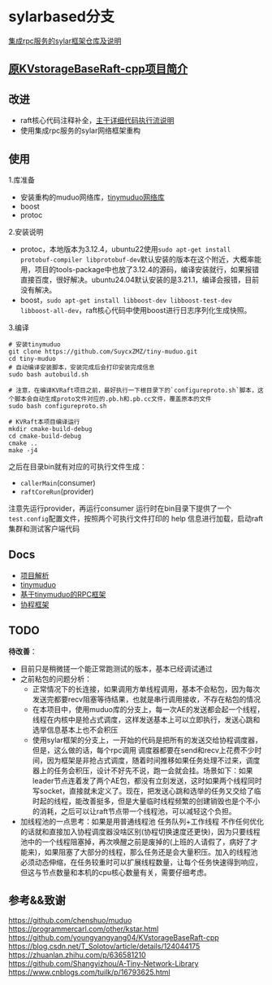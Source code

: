 # sylarbased分支

[集成rpc服务的sylar框架仓库及说明](https://github.com/SuycxZMZ/sylar-from-suycx)

## [原KVstorageBaseRaft-cpp项目简介](docs/README.md)

## 改进

- raft核心代码注释补全，[主干详细代码执行流说明](docs/项目解析.md)
- 使用集成rpc服务的sylar网络框架重构

## 使用

1.库准备

- 安装重构的muduo网络库，[tinymuduo网络库](https://github.com/SuycxZMZ/tiny-muduo)
- boost
- protoc

2.安装说明

- protoc，本地版本为3.12.4，ubuntu22使用`sudo apt-get install protobuf-compiler libprotobuf-dev`默认安装的版本在这个附近，大概率能用，项目的tools-package中也放了3.12.4的源码，编译安装就行，如果报错直接百度，很好解决。ubuntu24.04默认安装的是3.21.1，编译会报错，目前没有解决。
- boost，`sudo apt-get install libboost-dev libboost-test-dev libboost-all-dev`，raft核心代码中使用boost进行日志序列化生成快照。

3.编译

```shell
# 安装tinymuduo
git clone https://github.com/SuycxZMZ/tiny-muduo.git
cd tiny-muduo
# 自动编译安装脚本，安装完成后会打印安装完成信息
sudo bash autobuild.sh

# 注意，在编译KVRaft项目之前，最好执行一下根目录下的`configureproto.sh`脚本，这个脚本会自动生成proto文件对应的.pb.h和.pb.cc文件，覆盖原本的文件
sudo bash configureproto.sh

# KVRaft本项目编译运行
mkdir cmake-build-debug
cd cmake-build-debug
cmake ..
make -j4
```

之后在目录bin就有对应的可执行文件生成：

- `callerMain`(consumer)
- `raftCoreRun`(provider)
  
注意先运行provider，再运行consumer
运行时在bin目录下提供了一个`test.config`配置文件，按照两个可执行文件打印的 help 信息进行加载，启动raft集群和测试客户端代码

## Docs

- [项目解析](docs/项目解析.md)
- [tinymuduo](https://github.com/SuycxZMZ/tiny-muduo)
- [基于tinymuduo的RPC框架](https://github.com/SuycxZMZ/MpRPC-Cpp)
- [协程框架](https://github.com/SuycxZMZ/sylar-from-suycx)

## TODO

**待改善**：

- 目前只是稍微搓一个能正常跑测试的版本，基本已经调试通过
- 之前粘包的问题分析：
  - 正常情况下的长连接，如果调用方单线程调用，基本不会粘包，因为每次发送完都要recv阻塞等待结果，也就是串行调用接收，不存在粘包的情况
  - 在本项目中，使用muduo库的分支上，每一次AE的发送都会起一个线程，线程在内核中是抢占式调度，这样发送基本上可以立即执行，发送心跳和选举信息基本上也不会积压
  - 使用sylar框架的分支上，一开始的代码是把所有的发送交给协程调度器，但是，这么做的话，每个rpc调用 调度器都要在send和recv上花费不少时间，因为框架是非抢占式调度，随着时间推移如果任务处理不过来，调度器上的任务会积压，设计不好先不说，跑一会就会挂。场景如下：如果leader节点连着发了两个AE包，都没有立刻发送，这时如果两个线程同时写socket，直接就未定义了。现在，把发送心跳和选举的任务又交给了临时起的线程，能改善挺多，但是大量临时线程频繁的创建销毁也是个不小的消耗，之后可以让raft节点带一个线程池，可以减轻这个负担。
- 加线程池的一点思考：如果是用普通线程池 任务队列+工作线程 不作任何优化的话就和直接加入协程调度器没啥区别(协程切换速度还更快)，因为只要线程池中的一个线程阻塞掉，再次唤醒之前是废掉的(上班的人请假了，病好了才能来)，如果阻塞了大部分的线程，那么任务还是会大量积压。加入的线程池必须动态伸缩，在任务较重时可以扩展线程数量，让每个任务快速得到响应，但这与节点数量和本机的cpu核心数量有关，需要仔细考虑。

## 参考&&致谢

https://github.com/chenshuo/muduo
https://programmercarl.com/other/kstar.html
https://github.com/youngyangyang04/KVstorageBaseRaft-cpp
https://blog.csdn.net/T_Solotov/article/details/124044175
https://zhuanlan.zhihu.com/p/636581210
https://github.com/Shangyizhou/A-Tiny-Network-Library
https://www.cnblogs.com/tuilk/p/16793625.html
